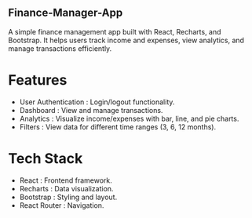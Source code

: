 ## Finance-Manager-App

A simple finance management app built with React, Recharts, and Bootstrap. It helps users track income and expenses, view analytics, and manage transactions efficiently.

# Features
- User Authentication : Login/logout functionality.
- Dashboard : View and manage transactions.
- Analytics : Visualize income/expenses with bar, line, and pie charts.
- Filters : View data for different time ranges (3, 6, 12 months).

# Tech Stack
- React : Frontend framework.
- Recharts : Data visualization.
- Bootstrap : Styling and layout.
- React Router : Navigation.
